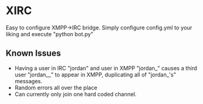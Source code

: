 # XIRC
Easy to configure XMPP→IRC bridge. Simply configure config.yml to your liking and execute "python bot.py"

## Known Issues
- Having a user in IRC "jordan" and user in XMPP "jordan_" causes a third user "jordan__" to appear in XMPP, duplicating all of "jordan_'s" messages.
- Random errors all over the place
- Can currently only join one hard coded channel.